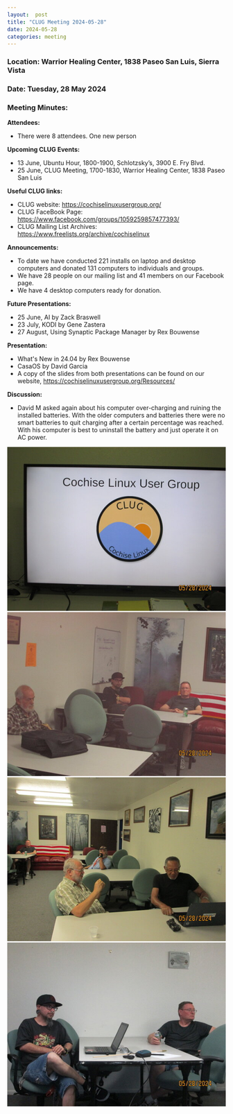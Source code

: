 ```yaml
---
layout:  post
title: "CLUG Meeting 2024-05-28"
date: 2024-05-28
categories: meeting
---
```


### Location: Warrior Healing Center, 1838 Paseo San Luis, Sierra Vista

### Date: Tuesday, 28 May 2024
### Meeting Minutes:

**Attendees:** 
 * There were 8 attendees. One new person

**Upcoming CLUG Events:**
 * 13 June, Ubuntu Hour, 1800-1900, Schlotzsky’s, 3900 E. Fry Blvd.
 * 25 June, CLUG Meeting, 1700-1830, Warrior Healing Center, 1838 Paseo San Luis

**Useful CLUG links:**
 * CLUG website:  https://cochiselinuxusergroup.org/
 * CLUG FaceBook Page:  https://www.facebook.com/groups/1059259857477393/
 * CLUG Mailing List Archives:  https://www.freelists.org/archive/cochiselinux

**Announcements:**
 * To date we have conducted 221 installs on laptop and desktop computers and donated 131 computers to individuals and groups.
 * We have 28 people on our mailing list and 41 members on our Facebook page.
 * We have 4 desktop computers ready for donation.

**Future Presentations:**
 * 25 June, AI by Zack Braswell
 * 23 July, KODI by Gene Zastera
 * 27 August, Using Synaptic Package Manager by Rex Bouwense


**Presentation:**
 * What's New in 24.04 by Rex Bouwense
 * CasaOS by David Garcia
 * A copy of the slides from both presentations can be found on our website, https://cochiselinuxusergroup.org/Resources/

**Discussion:**
 * David M asked again about his computer over-charging and ruining the installed batteries.  With the older computers and batteries there were no smart batteries to quit charging after a certain percentage was reached.  With his computer is best to uninstall the battery and just operate it on AC power.

![alt text](https://raw.githubusercontent.com/CochiseLinuxUsersGroup/CochiseLinuxUsersGroup.github.io/master/images2/rsz_clug_mtg_2024-05-28_1.jpg)
![alt text](https://raw.githubusercontent.com/CochiseLinuxUsersGroup/CochiseLinuxUsersGroup.github.io/master/images2/rsz_clug_mtg_2024-05-28_2.jpg)
![alt text](https://raw.githubusercontent.com/CochiseLinuxUsersGroup/CochiseLinuxUsersGroup.github.io/master/images2/rsz_clug_mtg_2024-05-28_3.jpg)
![alt text](https://raw.githubusercontent.com/CochiseLinuxUsersGroup/CochiseLinuxUsersGroup.github.io/master/images2/rsz_clug_mtg_2024-05-28_4.jpg)
